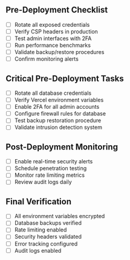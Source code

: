 ## Pre-Deployment Checklist

- [ ] Rotate all exposed credentials
- [ ] Verify CSP headers in production
- [ ] Test admin interfaces with 2FA
- [ ] Run performance benchmarks
- [ ] Validate backup/restore procedures
- [ ] Confirm monitoring alerts 

## Critical Pre-Deployment Tasks

- [ ] Rotate all database credentials
- [ ] Verify Vercel environment variables
- [ ] Enable 2FA for all admin accounts
- [ ] Configure firewall rules for database
- [ ] Test backup restoration procedure
- [ ] Validate intrusion detection system

## Post-Deployment Monitoring

- [ ] Enable real-time security alerts
- [ ] Schedule penetration testing
- [ ] Monitor rate limiting metrics
- [ ] Review audit logs daily 

## Final Verification

- [ ] All environment variables encrypted
- [ ] Database backups verified
- [ ] Rate limiting enabled
- [ ] Security headers validated
- [ ] Error tracking configured
- [ ] Audit logs enabled 